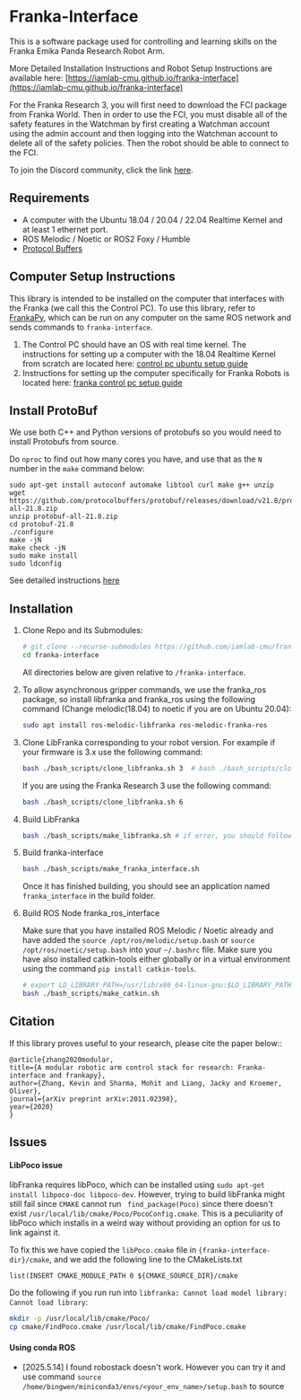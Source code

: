 # Franka-Interface

This is a software package used for controlling and learning skills on the Franka Emika Panda Research Robot Arm.

More Detailed Installation Instructions and Robot Setup Instructions are available here: [https://iamlab-cmu.github.io/franka-interface](https://iamlab-cmu.github.io/franka-interface)

For the Franka Research 3, you will first need to download the FCI package from Franka World. Then in order to use the FCI, you must disable all of the safety features in the Watchman by first creating a Watchman account using the admin account and then logging into the Watchman account to delete all of the safety policies. Then the robot should be able to connect to the FCI.

To join the Discord community, click the link [here](https://discord.gg/r6r7dttMwZ).

## Requirements

* A computer with the Ubuntu 18.04 / 20.04 / 22.04 Realtime Kernel and at least 1 ethernet port.
* ROS Melodic / Noetic or ROS2 Foxy / Humble
* [Protocol Buffers](https://github.com/protocolbuffers/protobuf)

## Computer Setup Instructions

This library is intended to be installed on the computer that interfaces with the Franka (we call this the Control PC).
To use this library, refer to [FrankaPy](https://github.com/iamlab-cmu/frankapy), which can be run on any computer on the same ROS network and sends commands to `franka-interface`.

1. The Control PC should have an OS with real time kernel. The instructions for setting up a computer with the 18.04 Realtime Kernel from scratch are located here: [control pc ubuntu setup guide](old_docs/control_pc_ubuntu_setup_guide.md)
2. Instructions for setting up the computer specifically for Franka Robots is located here: [franka control pc setup guide](old_docs/franka_control_pc_setup_guide.md)

## Install ProtoBuf

We use both C++ and Python versions of protobufs so you would need to install Protobufs from source. 

Do `nproc` to find out how many cores you have, and use that as the `N` number in the `make` command below:

```shell
sudo apt-get install autoconf automake libtool curl make g++ unzip
wget https://github.com/protocolbuffers/protobuf/releases/download/v21.8/protobuf-all-21.8.zip
unzip protobuf-all-21.8.zip
cd protobuf-21.8
./configure
make -jN
make check -jN
sudo make install
sudo ldconfig
```

See detailed instructions [here](https://github.com/protocolbuffers/protobuf/blob/master/src/README.md)

## Installation

1. Clone Repo and its Submodules:

   ```bash
   # git clone --recurse-submodules https://github.com/iamlab-cmu/franka-interface.git  # we dont use submodule
   cd franka-interface
   ```
   
   All directories below are given relative to `/franka-interface`.

2. To allow asynchronous gripper commands, we use the franka\_ros package, so install libfranka and franka\_ros using the following command (Change melodic(18.04) to noetic if you are on Ubuntu 20.04):
   ```bash
   sudo apt install ros-melodic-libfranka ros-melodic-franka-ros
   ```

2. Clone LibFranka corresponding to your robot version. For example if your firmware is 3.x use the following command:
   ```bash
   bash ./bash_scripts/clone_libfranka.sh 3  # bash ./bash_scripts/clone_libfranka.sh 5  # for C19 franka
   ```

   If you are using the Franka Research 3 use the following command:
   ```bash
   bash ./bash_scripts/clone_libfranka.sh 6
   ```


3. Build LibFranka
   ```bash
   bash ./bash_scripts/make_libfranka.sh # if error, you should follow the instrutions in this script.
   ```

4. Build franka-interface
   ```bash
   bash ./bash_scripts/make_franka_interface.sh
   ```
   Once it has finished building, you should see an application named `franka_interface` in the build folder.

5. Build ROS Node franka_ros_interface

   Make sure that you have installed ROS Melodic / Noetic already and have added the `source /opt/ros/melodic/setup.bash` or `source /opt/ros/noetic/setup.bash` into your `~/.bashrc` file. Make sure you have also installed catkin-tools either globally or in a virtual environment using the command `pip install catkin-tools`.

   ```bash
   # export LD_LIBRARY_PATH=/usr/lib/x86_64-linux-gnu:$LD_LIBRARY_PATH
   bash ./bash_scripts/make_catkin.sh
   ```
   
## Citation

If this library proves useful to your research, please cite the paper below::
```
@article{zhang2020modular,
title={A modular robotic arm control stack for research: Franka-interface and frankapy},
author={Zhang, Kevin and Sharma, Mohit and Liang, Jacky and Kroemer, Oliver},
journal={arXiv preprint arXiv:2011.02398},
year={2020}
}
```

## Issues

#### LibPoco issue

libFranka requires libPoco, which can be installed using `sudo apt-get install libpoco-doc libpoco-dev`. However, trying to build libFranka might still fail since `CMAKE` cannot run ` find_package(Poco)` since there doesn't exist `/usr/local/lib/cmake/Poco/PocoConfig.cmake`. This is a peculiarity of libPoco which installs in a weird way without providing an option for us to link against it. 

To fix this we have copied the `libPoco.cmake` file in `{franka-interface-dir}/cmake`, and we add the following line to the CMakeLists.txt

`list(INSERT CMAKE_MODULE_PATH 0 ${CMAKE_SOURCE_DIR}/cmake`

Do the following if you run run into `libfranka: Cannot load model library: Cannot load library`:

```sh
mkdir -p /usr/local/lib/cmake/Poco/
cp cmake/FindPoco.cmake /usr/local/lib/cmake/FindPoco.cmake
```
#### Using conda ROS
- [2025.5.14] I found robostack doesn't work. However you can try it and use command `source /home/bingwen/miniconda3/envs/<your_env_name>/setup.bash` to source
